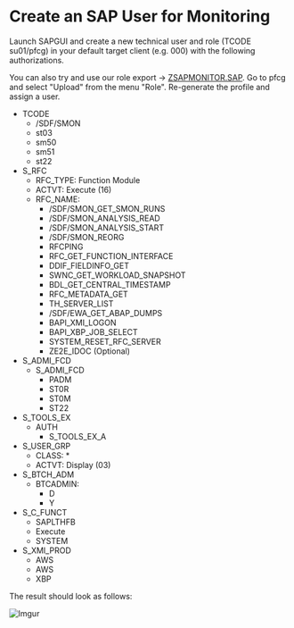 # Create an SAP User for Monitoring

Launch SAPGUI and create a new technical user and role (TCODE su01/pfcg) in your default target client (e.g. 000) with the following authorizations.

You can also try and use our role export -> [ZSAPMONITOR.SAP](../assets/ZSAPMONITOR.SAP). Go to pfcg and select "Upload" from the menu "Role". Re-generate the profile and assign a user.

- TCODE
  - /SDF/SMON
  - st03
  - sm50
  - sm51
  - st22
- S_RFC
  - RFC_TYPE: Function Module
  - ACTVT: Execute (16)
  - RFC_NAME:
    - /SDF/SMON_GET_SMON_RUNS 
    - /SDF/SMON_ANALYSIS_READ
    - /SDF/SMON_ANALYSIS_START
    - /SDF/SMON_REORG
    - RFCPING
    - RFC_GET_FUNCTION_INTERFACE
    - DDIF_FIELDINFO_GET
    - SWNC_GET_WORKLOAD_SNAPSHOT
    - BDL_GET_CENTRAL_TIMESTAMP
    - RFC_METADATA_GET
    - TH_SERVER_LIST
    - /SDF/EWA_GET_ABAP_DUMPS
    - BAPI_XMI_LOGON
    - BAPI_XBP_JOB_SELECT
    - SYSTEM_RESET_RFC_SERVER
    - ZE2E_IDOC (Optional)
- S_ADMI_FCD
  - S_ADMI_FCD
    - PADM
    - ST0R
    - ST0M
    - ST22
- S_TOOLS_EX
  - AUTH
    - S_TOOLS_EX_A
- S_USER_GRP
  - CLASS: *
  - ACTVT: Display (03) 
- S_BTCH_ADM
  - BTCADMIN:
    - D
    - Y
- S_C_FUNCT
  - SAPLTHFB
  - Execute
  - SYSTEM
- S_XMI_PROD
  - AWS
  - AWS
  - XBP

The result should look as follows:

![Imgur](https://i.imgur.com/kY6V4BY.png)